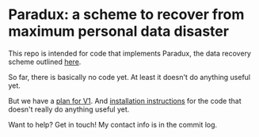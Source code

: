 # Paradux: a scheme to recover from maximum personal data disaster

This repo is intended for code that implements Paradux, the data
recovery scheme outlined
[here](https://upon2020.com/blog/2019/01/paradux-a-scheme-to-recover-from-maximum-personal-data-disaster/).

So far, there is basically no code yet. At least it doesn't do anything
useful yet.

But we have a [plan for V1](docs/v1-plan.md). And
[installation instructions](docs/install.md) for the code that doesn't
really do anything useful yet.

Want to help? Get in touch! My contact info is in the commit log.

